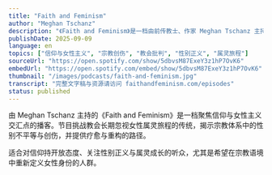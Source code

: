 ```yaml
---
title: "Faith and Feminism"
author: "Meghan Tschanz"
description: "《Faith and Feminism》是一档由前传教士、作家 Meghan Tschanz 主持的播客，旨在将女性主义重新带回教会语境。节目通过与专家、作家及亲密朋友的访谈，探讨信仰与性别正义之间的张力与可能性。内容涵盖宗教创伤、属灵虐待、女性属灵旅程、教会中的性别角色等议题，风格坦率而富有同理心，深受进步基督徒与女性主义者欢迎，评分高达 4.9（76 条评论）。"
publishDate: 2025-09-09
language: en
topics: ["信仰与女性主义", "宗教创伤", "教会批判", "性别正义", "属灵旅程"]
sourceUrl: "https://open.spotify.com/show/5dbvsM87ExeY3z1hP7OvK6"
embedUrl: "https://open.spotify.com/embed/show/5dbvsM87ExeY3z1hP7OvK6"
thumbnail: "/images/podcasts/faith-and-feminism.jpg"
transcript: "完整文字稿与资源请访问 faithandfeminism.com/episodes"
status: published
---
```


由 Meghan Tschanz 主持的《Faith and Feminism》是一档聚焦信仰与女性主义交汇点的播客。节目挑战教会长期忽视女性属灵旅程的传统，揭示宗教体系中的性别不平等与创伤，并提供疗愈与重构的路径。

适合对信仰持开放态度、关注性别正义与属灵成长的听众，尤其是希望在宗教语境中重新定义女性身份的人群。
